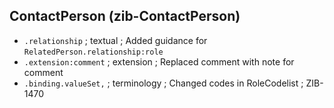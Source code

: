 ## ContactPerson (zib-ContactPerson)
* `.relationship` ; textual ; Added guidance for `RelatedPerson.relationship:role` 
* `.extension:comment` ; extension ; Replaced comment with note for comment
* `.binding.valueSet,` ; terminology ; Changed codes in RoleCodelist ; ZIB-1470